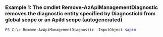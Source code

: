 ### Example 1: The cmdlet Remove-AzApiManagementDiagnostic removes the diagnostic entity specified by DiagnosticId from global scope or an ApiId scope (autogenerated)
```powershell
PS C:\> Remove-AzApiManagementDiagnostic -InputObject $apim
```

